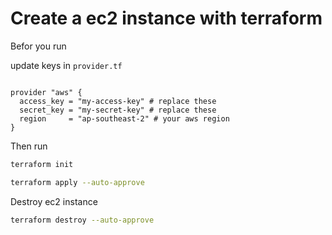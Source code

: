 # Create a ec2 instance with terraform

Befor you run

update keys in `provider.tf`

```hcl

provider "aws" {
  access_key = "my-access-key" # replace these
  secret_key = "my-secret-key" # replace these
  region     = "ap-southeast-2" # your aws region
}

```

Then run

```bash
terraform init

terraform apply --auto-approve

```

Destroy ec2 instance

```bash
terraform destroy --auto-approve

```